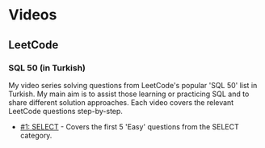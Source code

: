 # Videos

## LeetCode 

### SQL 50 (in Turkish)
My video series solving questions from LeetCode's popular 'SQL 50' list in Turkish. My main aim is to assist those learning or practicing SQL and to share different solution approaches. Each video covers the relevant LeetCode questions step-by-step.

- [#1: SELECT](www.youtube.com/watch?v=QpldJGX8lpI&feature=youtu.be) - Covers the first 5 'Easy' questions from the SELECT category.